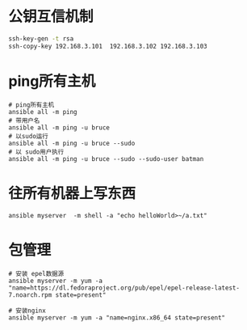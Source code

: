 

# 公钥互信机制

```sh
ssh-key-gen -t rsa
ssh-copy-key 192.168.3.101  192.168.3.102 192.168.3.103
```





# ping所有主机

```
# ping所有主机
ansible all -m ping
# 带用户名
ansible all -m ping -u bruce  
# 以sudo运行
ansible all -m ping -u bruce --sudo
# 以 sudo用户执行
ansible all -m ping -u bruce --sudo --sudo-user batman
```



# 往所有机器上写东西

```shell
ansible myserver  -m shell -a "echo helloWorld>~/a.txt"
```



# 包管理

```shell
# 安装 epel数据源
ansible myserver -m yum -a "name=https://dl.fedoraproject.org/pub/epel/epel-release-latest-7.noarch.rpm state=present"

# 安装nginx
ansible myserver -m yum -a "name=nginx.x86_64 state=present"
```

